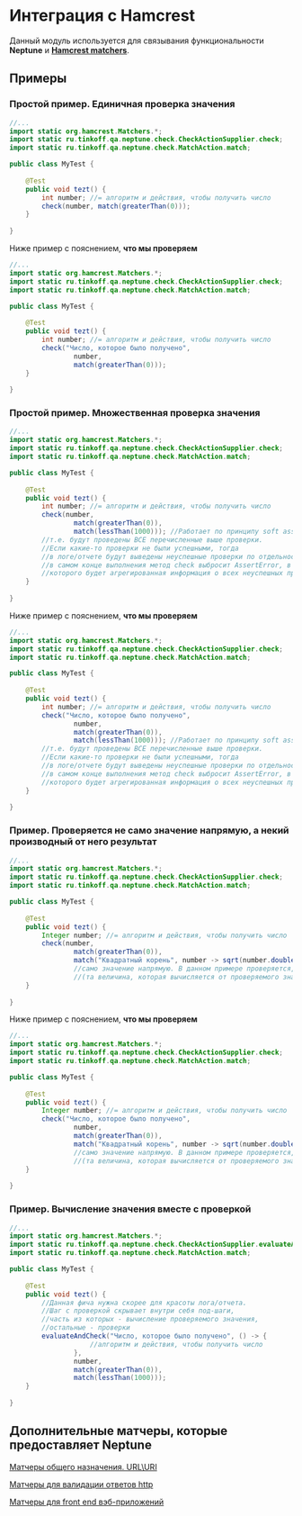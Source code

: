 # Интеграция с Hamcrest

Данный модуль используется для связывания функциональности **Neptune** и **[Hamcrest matchers](http://hamcrest.org/JavaHamcrest/tutorial)**.

## Примеры

### Простой пример. Единичная проверка значения

```java
//...
import static org.hamcrest.Matchers.*;
import static ru.tinkoff.qa.neptune.check.CheckActionSupplier.check;
import static ru.tinkoff.qa.neptune.check.MatchAction.match;

public class MyTest {
    
    @Test
    public void tezt() {
        int number; //= алгоритм и действия, чтобы получить число
        check(number, match(greaterThan(0)));
    }
    
}
```

Ниже пример с пояснением, **что мы проверяем**


```java
//...
import static org.hamcrest.Matchers.*;
import static ru.tinkoff.qa.neptune.check.CheckActionSupplier.check;
import static ru.tinkoff.qa.neptune.check.MatchAction.match;

public class MyTest {
    
    @Test
    public void tezt() {
        int number; //= алгоритм и действия, чтобы получить число
        check("Число, которое было получено", 
                number, 
                match(greaterThan(0)));
    }
    
}
```

### Простой пример. Множественная проверка значения

```java
//...
import static org.hamcrest.Matchers.*;
import static ru.tinkoff.qa.neptune.check.CheckActionSupplier.check;
import static ru.tinkoff.qa.neptune.check.MatchAction.match;

public class MyTest {
    
    @Test
    public void tezt() {
        int number; //= алгоритм и действия, чтобы получить число
        check(number, 
                match(greaterThan(0)),
                match(lessThan(1000))); //Работает по принципу soft assert
        //т.е. будут проведены ВСЕ перечисленные выше проверки.
        //Если какие-то проверки не были успешными, тогда
        //в логе/отчете будут выведены неуспешные проверки по отдельности,
        //в самом конце выполнения метод check выбросит AssertError, в сообщении
        //которого будет агрегированная информация о всех неуспешных проверках
    }
    
}
```

Ниже пример с пояснением, **что мы проверяем**


```java
//...
import static org.hamcrest.Matchers.*;
import static ru.tinkoff.qa.neptune.check.CheckActionSupplier.check;
import static ru.tinkoff.qa.neptune.check.MatchAction.match;

public class MyTest {
    
    @Test
    public void tezt() {
        int number; //= алгоритм и действия, чтобы получить число
        check("Число, которое было получено", 
                number,
                match(greaterThan(0)),
                match(lessThan(1000))); //Работает по принципу soft assert
        //т.е. будут проведены ВСЕ перечисленные выше проверки.
        //Если какие-то проверки не были успешными, тогда
        //в логе/отчете будут выведены неуспешные проверки по отдельности,
        //в самом конце выполнения метод check выбросит AssertError, в сообщении
        //которого будет агрегированная информация о всех неуспешных проверках
    }
    
}
```

### Пример. Проверяется не само значение напрямую, а некий производный от него результат

```java
//...
import static org.hamcrest.Matchers.*;
import static ru.tinkoff.qa.neptune.check.CheckActionSupplier.check;
import static ru.tinkoff.qa.neptune.check.MatchAction.match;

public class MyTest {
    
    @Test
    public void tezt() {
        Integer number; //= алгоритм и действия, чтобы получить число
        check(number, 
                match(greaterThan(0)),
                match("Квадратный корень", number -> sqrt(number.doubleValue()), greaterThan(2D))); //Здесь проверяется не 
                //само значение напрямую. В данном примере проверяется, что число положительное, и квадратный корень его
                //(та величина, которая вычисляется от проверяемого значения) больше 2-х
    }
    
}
```

Ниже пример с пояснением, **что мы проверяем**

```java
//...
import static org.hamcrest.Matchers.*;
import static ru.tinkoff.qa.neptune.check.CheckActionSupplier.check;
import static ru.tinkoff.qa.neptune.check.MatchAction.match;

public class MyTest {
    
    @Test
    public void tezt() {
        Integer number; //= алгоритм и действия, чтобы получить число
        check("Число, которое было получено", 
                number, 
                match(greaterThan(0)),
                match("Квадратный корень", number -> sqrt(number.doubleValue()), greaterThan(2D))); //Здесь проверяется не 
                //само значение напрямую. В данном примере проверяется, что число положительное, и квадратный корень его
                //(та величина, которая вычисляется от проверяемого значения) больше 2-х
    }
    
}
```

### Пример. Вычисление значения вместе с проверкой


```java
//...
import static org.hamcrest.Matchers.*;
import static ru.tinkoff.qa.neptune.check.CheckActionSupplier.evaluateAndCheck;
import static ru.tinkoff.qa.neptune.check.MatchAction.match;

public class MyTest {
    
    @Test
    public void tezt() {
        //Данная фича нужна скорее для красоты лога/отчета.
        //Шаг с проверкой скрывает внутри себя под-шаги, 
        //часть из которых - вычисление проверяемого значения,
        //остальные - проверки
        evaluateAndCheck("Число, которое было получено", () -> {
                    //алгоритм и действия, чтобы получить число
                },
                number,
                match(greaterThan(0)),
                match(lessThan(1000))); 
    }
    
}
```

## Дополнительные матчеры, которые предоставляет Neptune

[Матчеры общего назначения. URL\URI](./../../../core.api/doc/rus/HAMCREST.MD)

[Матчеры для валидации ответов http](./../../../http.api/doc/rus/HAMCREST.MD)

[Матчеры для front end вэб-приложений](./../../../selenium/doc/rus/HAMCREST.MD)